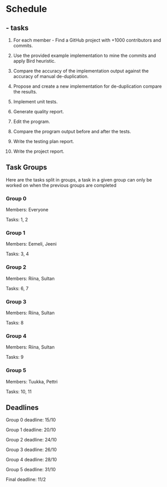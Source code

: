 # Schedule

## - tasks

1. For each member - Find a GitHub project with +1000 contributors and commits.

2. Use the provided example implementation to mine the commits and apply Bird heuristic.

3. Compare the accuracy of the implementation output against the accuracy of manual de-duplication.

4. Propose and create a new implementation for de-duplication compare the results.

6. Implement unit tests.

7. Generate quality report.

8. Edit the program.

9. Compare the program output before and after the tests.

10. Write the testing plan report.

11. Write the project report.

## Task Groups
Here are the tasks split in groups, a task in a given group can only be worked
on when the previous groups are completed

### Group 0

Members: Everyone

Tasks: 1, 2

### Group 1

Members: Eemeli, Jeeni

Tasks: 3, 4

### Group 2

Members: Riina, Sultan

Tasks: 6, 7

### Group 3

Members: Riina, Sultan

Tasks: 8

### Group 4

Members: Riina, Sultan

Tasks: 9

### Group 5

Members: Tuukka, Pettri

Tasks: 10, 11

## Deadlines 

Group 0 deadline: 15/10

Group 1 deadline: 20/10

Group 2 deadline: 24/10

Group 3 deadline: 26/10

Group 4 deadline: 28/10

Group 5 deadline: 31/10


Final deadline: 11/2
